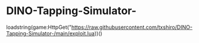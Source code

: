 # DINO-Tapping-Simulator-

loadstring(game:HttpGet("https://raw.githubusercontent.com/txshiro/DINO-Tapping-Simulator-/main/exploit.lua))()
